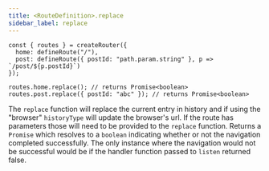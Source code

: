 ```yaml
---
title: <RouteDefinition>.replace
sidebar_label: replace
---
```


```tsx
const { routes } = createRouter({
  home: defineRoute("/"),
  post: defineRoute({ postId: "path.param.string" }, p => `/post/${p.postId}`)
});

routes.home.replace(); // returns Promise<boolean>
routes.post.replace({ postId: "abc" }); // returns Promise<boolean>
```

The `replace` function will replace the current entry in history and if using the "browser" `historyType` will update the browser's url. If the route has parameters those will need to be provided to the `replace` function. Returns a `Promise` which resolves to a `boolean` indicating whether or not the navigation completed successfully. The only instance where the navigation would not be successful would be if the handler function passed to `listen` returned false.
